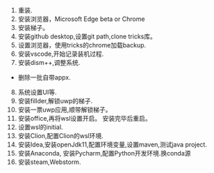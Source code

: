1. 重装.
2. 安装浏览器，Microsoft Edge beta or Chrome
3. 安装梯子。
4. 安装github desktop,设置git path,clone tricks库。
5. 设置浏览器，使用tricks的chrome加载backup.
6. 安装vscode,开始记录装机过程.
7. 安装dism++,调整系统.  
  + 删除一批自带appx.
8. 系统设置UI等.
9. 安装fillder,解锁uwp的梯子.
10. 安装一票uwp应用,顺带解锁梯子。
11. 安装office,再将wsl设置开启。 安装完毕后重启。
12. 设置wsl的initial.
13. 安装Clion,配置Clion的wsl环境.
14. 安装Idea,安装openJdk11,配置环境变量,设置maven,测试java project.
15. 安装Anaconda, 安装Pycharm,配置Python开发环境.换conda源
16. 安装steam,Webstorm.
